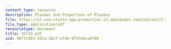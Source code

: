 ```yaml
---
content_type: resource
description: Plasmas and Properties of Plasmas
file: https://ol-ocw-studio-app-production.s3.amazonaws.com/courses/3-37-welding-and-joining-processes-fall-2002/96f7c903d41a2bc7af460f5744ca4f60_33719.pdf
file_type: application/pdf
resourcetype: Document
title: 33719.pdf
uid: 96f7c903-d41a-2bc7-af46-0f5744ca4f60
---
```

